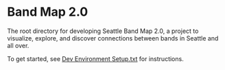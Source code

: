 # Band Map 2.0

The root directory for developing Seattle Band Map 2.0, a project to visualize, explore, and discover connections between bands in Seattle and all over.

To get started, see [Dev Environment Setup.txt](./Dev%20Environment%20Setup.txt) for instructions.
